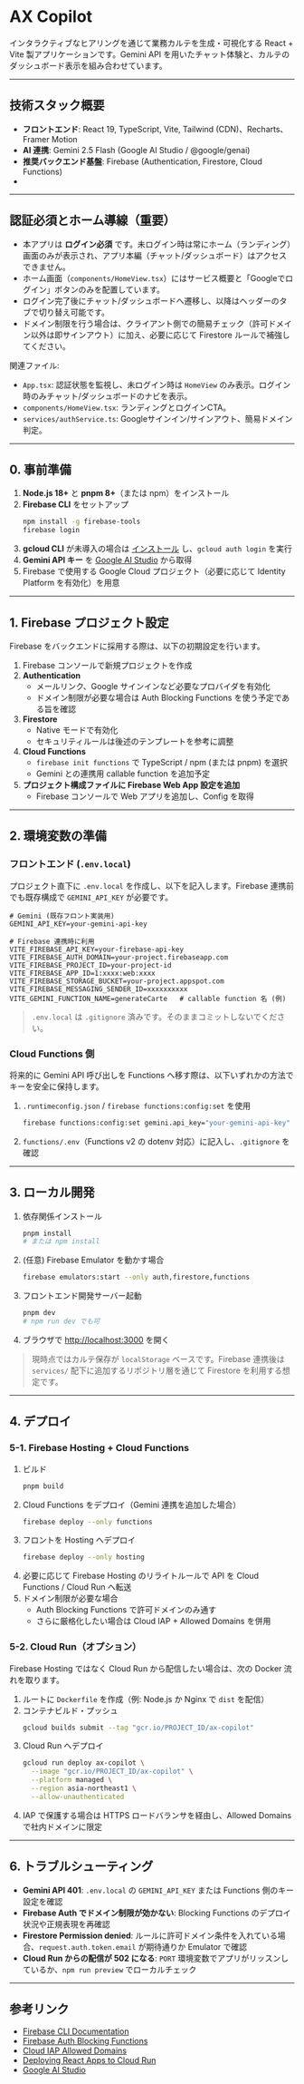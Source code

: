 
# AX Copilot

インタラクティブなヒアリングを通じて業務カルテを生成・可視化する React + Vite 製アプリケーションです。Gemini API を用いたチャット体験と、カルテのダッシュボード表示を組み合わせています。

---

## 技術スタック概要
- **フロントエンド**: React 19, TypeScript, Vite, Tailwind (CDN)、Recharts、Framer Motion
- **AI 連携**: Gemini 2.5 Flash (Google AI Studio / @google/genai)
- **推奨バックエンド基盤**: Firebase (Authentication, Firestore, Cloud Functions)
- 

---

## 認証必須とホーム導線（重要）

- 本アプリは **ログイン必須** です。未ログイン時は常にホーム（ランディング）画面のみが表示され、アプリ本編（チャット/ダッシュボード）はアクセスできません。
- ホーム画面（`components/HomeView.tsx`）にはサービス概要と「Googleでログイン」ボタンのみを配置しています。
- ログイン完了後にチャット/ダッシュボードへ遷移し、以降はヘッダーのタブで切り替え可能です。
- ドメイン制限を行う場合は、クライアント側での簡易チェック（許可ドメイン以外は即サインアウト）に加え、必要に応じて Firestore ルールで補強してください。

関連ファイル:
- `App.tsx`: 認証状態を監視し、未ログイン時は `HomeView` のみ表示。ログイン時のみチャット/ダッシュボードのナビを表示。
- `components/HomeView.tsx`: ランディングとログインCTA。
- `services/authService.ts`: Googleサインイン/サインアウト、簡易ドメイン判定。

---

## 0. 事前準備
1. **Node.js 18+** と **pnpm 8+**（または npm）をインストール
2. **Firebase CLI** をセットアップ
   ```sh
   npm install -g firebase-tools
   firebase login
   ```
3. **gcloud CLI** が未導入の場合は [インストール](https://cloud.google.com/sdk/docs/install) し、`gcloud auth login` を実行
4. **Gemini API キー** を [Google AI Studio](https://ai.google.dev/aistudio) から取得
5. Firebase で使用する Google Cloud プロジェクト（必要に応じて Identity Platform を有効化）を用意

---

## 1. Firebase プロジェクト設定
Firebase をバックエンドに採用する際は、以下の初期設定を行います。

1. Firebase コンソールで新規プロジェクトを作成
2. **Authentication**
   - メールリンク、Google サインインなど必要なプロバイダを有効化
   - ドメイン制限が必要な場合は Auth Blocking Functions を使う予定である旨を確認
3. **Firestore**
   - Native モードで有効化
   - セキュリティルールは後述のテンプレートを参考に調整
4. **Cloud Functions**
   - `firebase init functions` で TypeScript / npm (または pnpm) を選択
   - Gemini との連携用 callable function を追加予定
5. **プロジェクト構成ファイルに Firebase Web App 設定を追加**
   - Firebase コンソールで Web アプリを追加し、Config を取得

---

## 2. 環境変数の準備

### フロントエンド (`.env.local`)
プロジェクト直下に `.env.local` を作成し、以下を記入します。Firebase 連携前でも既存構成で `GEMINI_API_KEY` が必要です。
```
# Gemini (既存フロント実装用)
GEMINI_API_KEY=your-gemini-api-key

# Firebase 連携時に利用
VITE_FIREBASE_API_KEY=your-firebase-api-key
VITE_FIREBASE_AUTH_DOMAIN=your-project.firebaseapp.com
VITE_FIREBASE_PROJECT_ID=your-project-id
VITE_FIREBASE_APP_ID=1:xxxx:web:xxxx
VITE_FIREBASE_STORAGE_BUCKET=your-project.appspot.com
VITE_FIREBASE_MESSAGING_SENDER_ID=xxxxxxxxxx
VITE_GEMINI_FUNCTION_NAME=generateCarte   # callable function 名 (例)
```
> `.env.local` は `.gitignore` 済みです。そのままコミットしないでください。

### Cloud Functions 側
将来的に Gemini API 呼び出しを Functions へ移す際は、以下いずれかの方法でキーを安全に保持します。
1. `.runtimeconfig.json` / `firebase functions:config:set` を使用
   ```sh
   firebase functions:config:set gemini.api_key="your-gemini-api-key"
   ```
2. `functions/.env`（Functions v2 の dotenv 対応）に記入し、`.gitignore` を確認

---

## 3. ローカル開発
1. 依存関係インストール
   ```sh
   pnpm install
   # または npm install
   ```
2. (任意) Firebase Emulator を動かす場合
   ```sh
   firebase emulators:start --only auth,firestore,functions
   ```
3. フロントエンド開発サーバー起動
   ```sh
   pnpm dev
   # npm run dev でも可
   ```
4. ブラウザで [http://localhost:3000](http://localhost:3000) を開く

> 現時点ではカルテ保存が `localStorage` ベースです。Firebase 連携後は `services/` 配下に追加するリポジトリ層を通じて Firestore を利用する想定です。

---



## 4. デプロイ

### 5-1. Firebase Hosting + Cloud Functions
1. ビルド
   ```sh
   pnpm build
   ```
2. Cloud Functions をデプロイ（Gemini 連携を追加した場合）
   ```sh
   firebase deploy --only functions
   ```
3. フロントを Hosting へデプロイ
   ```sh
   firebase deploy --only hosting
   ```
4. 必要に応じて Firebase Hosting のリライトルールで API を Cloud Functions / Cloud Run へ転送
5. ドメイン制限が必要な場合
   - Auth Blocking Functions で許可ドメインのみ通す
   - さらに厳格化したい場合は Cloud IAP + Allowed Domains を併用

### 5-2. Cloud Run（オプション）
Firebase Hosting ではなく Cloud Run から配信したい場合は、次の Docker 流れを取ります。
1. ルートに `Dockerfile` を作成（例: Node.js か Nginx で `dist` を配信）
2. コンテナビルド・プッシュ
   ```sh
   gcloud builds submit --tag "gcr.io/PROJECT_ID/ax-copilot"
   ```
3. Cloud Run へデプロイ
   ```sh
   gcloud run deploy ax-copilot \
     --image "gcr.io/PROJECT_ID/ax-copilot" \
     --platform managed \
     --region asia-northeast1 \
     --allow-unauthenticated
   ```
4. IAP で保護する場合は HTTPS ロードバランサを経由し、Allowed Domains で社内ドメインに限定

---

## 6. トラブルシューティング
- **Gemini API 401**: `.env.local` の `GEMINI_API_KEY` または Functions 側のキー設定を確認
- **Firebase Auth でドメイン制限が効かない**: Blocking Functions のデプロイ状況や正規表現を再確認
- **Firestore Permission denied**: ルールに許可ドメイン条件を入れている場合、`request.auth.token.email` が期待通りか Emulator で確認
- **Cloud Run からの配信が 502 になる**: `PORT` 環境変数でアプリがリッスンしているか、`npm run preview` でローカルチェック

---

## 参考リンク
- [Firebase CLI Documentation](https://firebase.google.com/docs/cli)
- [Firebase Auth Blocking Functions](https://firebase.google.com/docs/functions/auth-blocking-events)
- [Cloud IAP Allowed Domains](https://cloud.google.com/iap/docs/allowed-domains)
- [Deploying React Apps to Cloud Run](https://cloud.google.com/run/docs/quickstarts/build-and-deploy)
- [Google AI Studio](https://ai.google.dev/)
